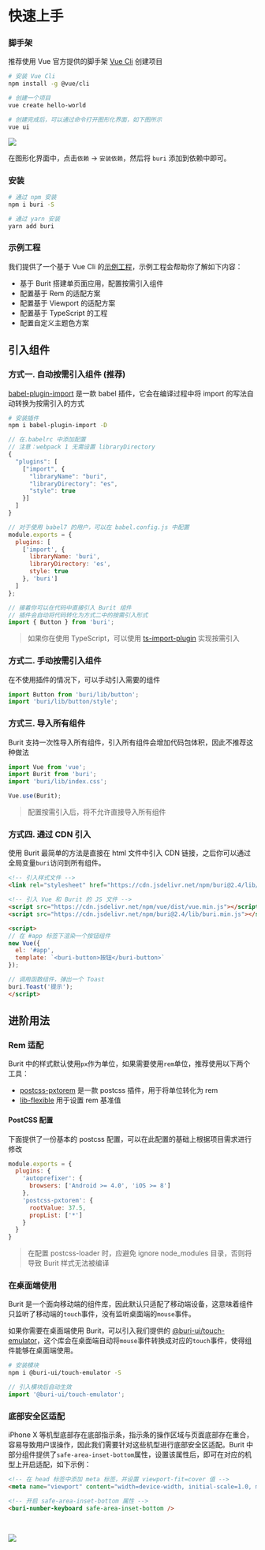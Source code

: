 # 快速上手

### 脚手架

推荐使用 Vue 官方提供的脚手架 [Vue Cli](https://cli.vuejs.org/zh/) 创建项目

```bash
# 安装 Vue Cli
npm install -g @vue/cli

# 创建一个项目
vue create hello-world

# 创建完成后，可以通过命令打开图形化界面，如下图所示
vue ui
```

![](https://img.yzcdn.cn/buri/vue-cli-demo-201809032000.png)

在图形化界面中，点击`依赖` -> `安装依赖`，然后将 `buri` 添加到依赖中即可。

### 安装

```bash
# 通过 npm 安装
npm i buri -S

# 通过 yarn 安装
yarn add buri
```

### 示例工程

我们提供了一个基于 Vue Cli 的[示例工程](https://github.com/flykizz/buri-demo)，示例工程会帮助你了解如下内容：

- 基于 Burit 搭建单页面应用，配置按需引入组件
- 配置基于 Rem 的适配方案
- 配置基于 Viewport 的适配方案
- 配置基于 TypeScript 的工程
- 配置自定义主题色方案


## 引入组件

### 方式一. 自动按需引入组件 (推荐)

[babel-plugin-import](https://github.com/ant-design/babel-plugin-import) 是一款 babel 插件，它会在编译过程中将 import 的写法自动转换为按需引入的方式

```bash
# 安装插件
npm i babel-plugin-import -D
```

```js
// 在.babelrc 中添加配置
// 注意：webpack 1 无需设置 libraryDirectory
{
  "plugins": [
    ["import", {
      "libraryName": "buri",
      "libraryDirectory": "es",
      "style": true
    }]
  ]
}

// 对于使用 babel7 的用户，可以在 babel.config.js 中配置
module.exports = {
  plugins: [
    ['import', {
      libraryName: 'buri',
      libraryDirectory: 'es',
      style: true
    }, 'buri']
  ]
};
```

```js
// 接着你可以在代码中直接引入 Burit 组件
// 插件会自动将代码转化为方式二中的按需引入形式
import { Button } from 'buri';
```

> 如果你在使用 TypeScript，可以使用 [ts-import-plugin](https://github.com/Brooooooklyn/ts-import-plugin) 实现按需引入

### 方式二. 手动按需引入组件

在不使用插件的情况下，可以手动引入需要的组件

```js
import Button from 'buri/lib/button';
import 'buri/lib/button/style';
```

### 方式三. 导入所有组件

Burit 支持一次性导入所有组件，引入所有组件会增加代码包体积，因此不推荐这种做法

```js
import Vue from 'vue';
import Burit from 'buri';
import 'buri/lib/index.css';

Vue.use(Burit);
```

> 配置按需引入后，将不允许直接导入所有组件

### 方式四. 通过 CDN 引入

使用 Burit 最简单的方法是直接在 html 文件中引入 CDN 链接，之后你可以通过全局变量`buri`访问到所有组件。

```html
<!-- 引入样式文件 -->
<link rel="stylesheet" href="https://cdn.jsdelivr.net/npm/buri@2.4/lib/index.css">

<!-- 引入 Vue 和 Burit 的 JS 文件 -->
<script src="https://cdn.jsdelivr.net/npm/vue/dist/vue.min.js"></script>
<script src="https://cdn.jsdelivr.net/npm/buri@2.4/lib/buri.min.js"></script>

<script>
// 在 #app 标签下渲染一个按钮组件
new Vue({
  el: '#app',
  template: `<buri-button>按钮</buri-button>`
});

// 调用函数组件，弹出一个 Toast
buri.Toast('提示');
</script>
```

## 进阶用法

### Rem 适配

Burit 中的样式默认使用`px`作为单位，如果需要使用`rem`单位，推荐使用以下两个工具：

- [postcss-pxtorem](https://github.com/cuth/postcss-pxtorem) 是一款 postcss 插件，用于将单位转化为 rem
- [lib-flexible](https://github.com/amfe/lib-flexible) 用于设置 rem 基准值

#### PostCSS 配置

下面提供了一份基本的 postcss 配置，可以在此配置的基础上根据项目需求进行修改

```js
module.exports = {
  plugins: {
    'autoprefixer': {
      browsers: ['Android >= 4.0', 'iOS >= 8']
    },
    'postcss-pxtorem': {
      rootValue: 37.5,
      propList: ['*']
    }
  }
}
```

> 在配置 postcss-loader 时，应避免 ignore node_modules 目录，否则将导致 Burit 样式无法被编译

### 在桌面端使用

Burit 是一个面向移动端的组件库，因此默认只适配了移动端设备，这意味着组件只监听了移动端的`touch`事件，没有监听桌面端的`mouse`事件。

如果你需要在桌面端使用 Burit，可以引入我们提供的 [@buri-ui/touch-emulator](https://github.com/flykizz/buri/tree/dev/packages/buri-touch-emulator)，这个库会在桌面端自动将`mouse`事件转换成对应的`touch`事件，使得组件能够在桌面端使用。

```bash
# 安装模块
npm i @buri-ui/touch-emulator -S
```

```js
// 引入模块后自动生效
import '@buri-ui/touch-emulator';
```

### 底部安全区适配

iPhone X 等机型底部存在底部指示条，指示条的操作区域与页面底部存在重合，容易导致用户误操作，因此我们需要针对这些机型进行底部安全区适配。Burit 中部分组件提供了`safe-area-inset-bottom`属性，设置该属性后，即可在对应的机型上开启适配，如下示例：

```html
<!-- 在 head 标签中添加 meta 标签，并设置 viewport-fit=cover 值 -->
<meta name="viewport" content="width=device-width, initial-scale=1.0, maximum-scale=1.0, minimum-scale=1.0, viewport-fit=cover">

<!-- 开启 safe-area-inset-bottom 属性 -->
<buri-number-keyboard safe-area-inset-bottom />
```

<img src="https://b.yzcdn.cn/buri/safearea.png" style="margin-top: 30px;">
